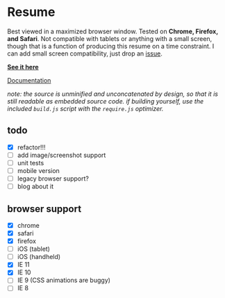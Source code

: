 Resume
======

Best viewed in a maximized browser window. Tested on **Chrome, Firefox, and Safari**. Not compatible with tablets or anything with a small screen, though that is a function of producing this resume on a time constraint. I can add small screen compatibility, just drop an [issue](https://github.com/eighttrackmind/resume/issues).

**[See it here](http://eighttrackmind.github.io/resume/)**

[Documentation](https://github.com/eighttrackmind/resume/blob/master/coffee/resume.coffee.md)

*note: the source is unminified and unconcatenated by design, so that it is still readable as embedded source code. if building yourself, use the included `build.js` script with the `require.js` optimizer.*

## todo

- [x] refactor!!!
- [ ] add image/screenshot support
- [ ] unit tests
- [ ] mobile version
- [ ] legacy browser support?
- [ ] blog about it

## browser support

- [x] chrome
- [x] safari
- [x] firefox
- [ ] iOS (tablet)
- [ ] iOS (handheld)
- [x] IE 11
- [x] IE 10
- [ ] IE 9 (CSS animations are buggy)
- [ ] IE 8